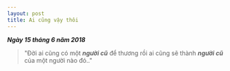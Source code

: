 ```yaml
--- 
layout: post
title: Ai cũng vậy thôi
---
```


_**Ngày 15 tháng 6 năm 2018**_

> "Đời ai cũng có một _**người cũ**_ để thương rồi ai cũng sẽ thành _**người cũ**_ của một người nào đó.."
